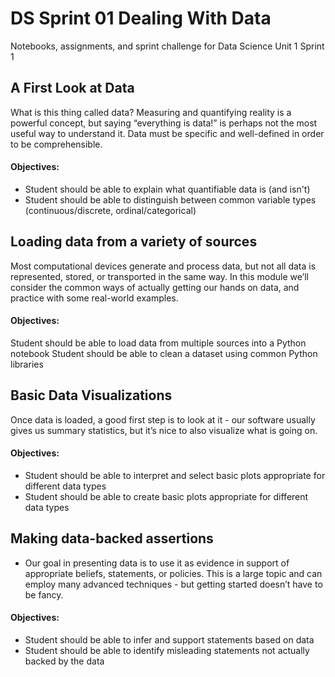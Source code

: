 # DS Sprint 01 Dealing With Data
Notebooks, assignments, and sprint challenge for Data Science Unit 1 Sprint 1

## A First Look at Data
What is this thing called data? Measuring and quantifying reality is a powerful concept, but saying “everything is data!” is perhaps not the most useful way to understand it. Data must be specific and well-defined in order to be comprehensible.

#### Objectives:
* Student should be able to explain what quantifiable data is (and isn't)
* Student should be able to distinguish between common variable types (continuous/discrete, ordinal/categorical)

## Loading data from a variety of sources
Most computational devices generate and process data, but not all data is represented, stored, or transported in the same way. In this module we’ll consider the common ways of actually getting our hands on data, and practice with some real-world examples.

#### Objectives:
Student should be able to load data from multiple sources into a Python notebook
Student should be able to clean a dataset using common Python libraries

## Basic Data Visualizations
Once data is loaded, a good first step is to look at it - our software usually gives us summary statistics, but it’s nice to also visualize what is going on.

#### Objectives:
* Student should be able to interpret and select basic plots appropriate for different data types
* Student should be able to create basic plots appropriate for different data types

## Making data-backed assertions
* Our goal in presenting data is to use it as evidence in support of appropriate beliefs, statements, or policies. This is a large topic and can employ many advanced techniques - but getting started doesn’t have to be fancy.

#### Objectives:
* Student should be able to infer and support statements based on data
* Student should be able to identify misleading statements not actually backed by the data
